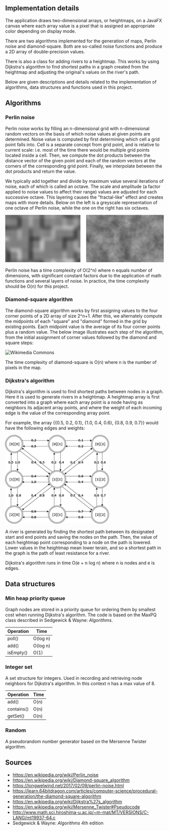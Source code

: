 Implementation details
------

The application draws two-dimensional arrays, or heightmaps, on a JavaFX canvas where each array value is a pixel that is assigned an appropriate color depending on display mode. 

There are two algorithms implemented for the generation of maps, Perlin noise and diamond-square. Both are so-called noise functions and produce a 2D array of double-precision values.

There is also a class for adding rivers to a heightmap. This works by using Dijkstra's algorithm to find shortest paths in a graph created from the heightmap and adjusting the original's values on the river's path.

Below are given descriptions and details related to the implementation of algorithms, data structures and functions used in this project.

Algorithms
------

### Perlin noise
Perlin noise works by filling an n-dimensional grid with n-dimensional random vectors on the basis of which noise values at given points are determined. Noise value is computed by first determining which cell a grid point falls into. Cell is a separate concept from grid point, and is relative to current scale: i.e. most of the time there would be multiple grid points located inside a cell. Then, we compute the dot products between the distance vector of the given point and each of the random vectors at the corners of the corresponding grid point. Finally, we interpolate between the dot products and return the value.

We typically add together and divide by maximum value several iterations of noise, each of which is called an octave. The scale and amplitude (a factor applied to noise values to affect their range) values are adjusted for each successive octave. This layering causes the "fractal-like" effect and creates maps with more details. Below on the left is a greyscale representation of one octave of Perlin noise, while the one on the right has six octaves. 

![One and six octaves](onesix.png)

Perlin noise has a time complexity of O(2^n) where n equals number of dimensions, with significant constant factors due to the application of math functions and several layers of noise. In practice, the time complexity should be O(n) for this project.

### Diamond-square algorithm
The diamond-square algorithm works by first assigning values to the four corner points of a 2D array of size 2^n+1. After this, we alternately compute the midpoints of each "square" and "diamond" formed in the grid by existing points. Each midpoint value is the average of its four corner points plus a random value. The below image illustrates each step of the algorithm, from the initial assignment of corner values followed by the diamond and square steps:

![Wikimedia Commons](https://upload.wikimedia.org/wikipedia/commons/thumb/b/bf/Diamond_Square.svg/640px-Diamond_Square.svg.png "Christopher Ewin / CC BY-SA 4.0")

The time complexity of diamond-square is O(n) where n is the number of pixels in the map.

### Dijkstra's algorithm
Dijkstra's algorithm is used to find shortest paths between nodes in a graph. Here it is used to generate rivers in a heightmap. A heightmap array is first converted into a graph where each array point is a node having as neighbors its adjacent array points, and where the weight of each incoming edge is the value of the corresponding array point. 

For example, the array {{0.5, 0.2, 0.1}, {1.0, 0.4, 0.6}, {0.8, 0.9, 0.7}} would have the following edges and weights:

![Graph diagram](graph.png)

A river is generated by finding the shortest path between its designated start and end points and saving the nodes on the path. Then, the value of each heightmap point corresponding to a node on the path is lowered. Lower values in the heightmap mean lower terain, and so a shortest path in the graph is the path of least resistance for a river.

Dijkstra's algorithm runs in time O(e + n log n) where n is nodes and e is edges.

Data structures
------

### Min heap priority queue
Graph nodes are stored in a priority queue for ordering them by smallest cost when running Dijkstra's algorithm. The code is based on the MaxPQ class described in Sedgewick & Wayne: *Algorithms*.

| Operation | Time     |
|-----------|----------|
| poll()    | O(log n) |
| add()     | O(log n) |
| isEmpty() | O(1)     |

### Integer set
A set structure for integers. Used in recording and retrieving node neighbors for Dijkstra's algorithm. In this context n has a max value of 8. 

| Operation | Time     |
|-----------|----------|
| add()     | O(n)     |
| contains()| O(n)     |
| getSet()  | O(n)     |


### Random
A pseudorandom number generator based on the Mersenne Twister algorithm.

Sources
------

- https://en.wikipedia.org/wiki/Perlin_noise
- https://en.wikipedia.org/wiki/Diamond-square_algorithm
- https://longwelwind.net/2017/02/09/perlin-noise.html
- https://learn.64bitdragon.com/articles/computer-science/procedural-generation/the-diamond-square-algorithm
- https://en.wikipedia.org/wiki/Dijkstra%27s_algorithm
- https://en.wikipedia.org/wiki/Mersenne_Twister#Pseudocode
- http://www.math.sci.hiroshima-u.ac.jp/~m-mat/MT/VERSIONS/C-LANG/mt19937-64.c
- Sedgewick & Wayne: *Algorithms* 4th edition 

